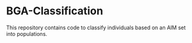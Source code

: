 # BGA-Classification


This repository contains code to classify individuals based on an AIM set into populations.
